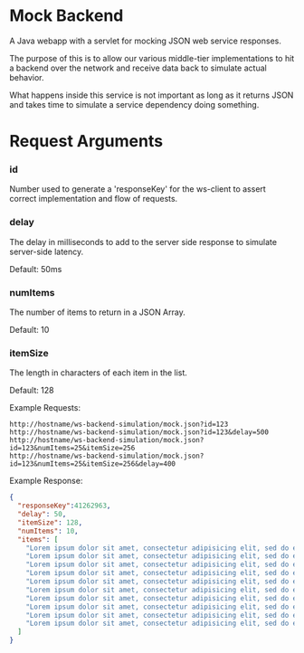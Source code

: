 # Mock Backend

A Java webapp with a servlet for mocking JSON web service responses.

The purpose of this is to allow our various middle-tier implementations to hit a backend over the network and receive data back to simulate actual behavior.

What happens inside this service is not important as long as it returns JSON and takes time to simulate a service dependency doing something.

# Request Arguments

### id

Number used to generate a 'responseKey' for the ws-client to assert correct implementation and flow of requests.

### delay

The delay in milliseconds to add to the server side response to simulate server-side latency.

Default: 50ms

### numItems

The number of items to return in a JSON Array.

Default: 10

### itemSize

The length in characters of each item in the list.

Default: 128


Example Requests:

```
http://hostname/ws-backend-simulation/mock.json?id=123
http://hostname/ws-backend-simulation/mock.json?id=123&delay=500
http://hostname/ws-backend-simulation/mock.json?id=123&numItems=25&itemSize=256
http://hostname/ws-backend-simulation/mock.json?id=123&numItems=25&itemSize=256&delay=400
```

Example Response:

```json
{
  "responseKey":41262963,
  "delay": 50,
  "itemSize": 128,
  "numItems": 10,
  "items": [
    "Lorem ipsum dolor sit amet, consectetur adipisicing elit, sed do eiusmod tempor incididunt ut labore et dolore magna aliqua. Ut ",
    "Lorem ipsum dolor sit amet, consectetur adipisicing elit, sed do eiusmod tempor incididunt ut labore et dolore magna aliqua. Ut ",
    "Lorem ipsum dolor sit amet, consectetur adipisicing elit, sed do eiusmod tempor incididunt ut labore et dolore magna aliqua. Ut ",
    "Lorem ipsum dolor sit amet, consectetur adipisicing elit, sed do eiusmod tempor incididunt ut labore et dolore magna aliqua. Ut ",
    "Lorem ipsum dolor sit amet, consectetur adipisicing elit, sed do eiusmod tempor incididunt ut labore et dolore magna aliqua. Ut ",
    "Lorem ipsum dolor sit amet, consectetur adipisicing elit, sed do eiusmod tempor incididunt ut labore et dolore magna aliqua. Ut ",
    "Lorem ipsum dolor sit amet, consectetur adipisicing elit, sed do eiusmod tempor incididunt ut labore et dolore magna aliqua. Ut ",
    "Lorem ipsum dolor sit amet, consectetur adipisicing elit, sed do eiusmod tempor incididunt ut labore et dolore magna aliqua. Ut ",
    "Lorem ipsum dolor sit amet, consectetur adipisicing elit, sed do eiusmod tempor incididunt ut labore et dolore magna aliqua. Ut ",
    "Lorem ipsum dolor sit amet, consectetur adipisicing elit, sed do eiusmod tempor incididunt ut labore et dolore magna aliqua. Ut "
  ]
}
```
